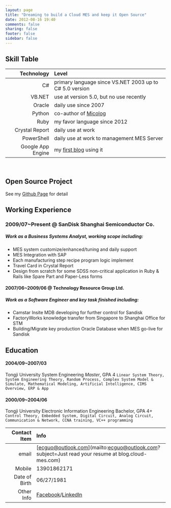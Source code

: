 ```yaml
---
layout: page
title: "Dreaming to build a Cloud MES and keep it Open Source"
date: 2012-08-16 19:40
comments: false
sharing: false
footer: false
sidebar: false
---
```


Skill Table
-----------

Technology|Level
---------:|:----
C#|primary language since VS.NET 2003 up to C# 5.0 version
VB.NET|use at version 5.0, but no use recently
Oracle|daily use since 2007
Python|co-author of [Micolog](https://github.com/xuming/micolog)
Ruby|my favor language since 2012
Crystal Report|daily use at work
PowerShell|daily use at work to management MES Server
Google App Engine|my [first blog](http://eric.cloud-mes.com/) using it
<br/>

Open Source Project
-------------------
See my [Github Page](https://github.com/Eric-Guo) for detail

Working Experience
------------------

### 2009/07~Present @ SanDisk Shanghai Semiconductor Co.

##### Work as a Business Systems Analyst, working scope including:

* MES system customize/enhanced/tuning and daily support
* MES Integration with SAP
* Each manufacturing step recipe program logic implement
* Travel Card in Crystal Report
* Design from scratch for some SDSS non-critical application in Ruby & Rails like Spare Part and Paper-Less forms

#### 2007/06~2009/06 @ Technology Resource Group Ltd.

##### Work as a Software Engineer and key task finished including:

* Camstar Insite MDB developing for further control for Sandisk
* FactoryWorks knowledge transfer from Singapore to Shanghai Office for STM
* Building/Migrate key production Oracle Database when MES go-live for Sandisk

Education
---------

#### 2004/09~2007/03
Tongji University System Engineering *Master*, GPA 4
`Linear System Theory, System Engineering Theory, Random Process, Complex System Model & Simulate, Mathematical Modeling, Artificial Intelligence, CIMS Overview, ERP & App`

#### 2000/09~2004/06
Tongji University Electronic Information Engineering Bachelor, GPA 4+
`Control Theory, Embedded System, Digital Circuit, Analog Circuit, Communication & Network, CCNA training, VC++ programming`


Contact Item|Info
-----------:|:----
email|[ecguo@outlook.com](mailto:ecguo@outlook.com?subject=Just read your resume at blog.cloud-mes.com)
Mobile|13901862171
Date of Birth|06/27/1981
Other Info|[Facebook](https://www.facebook.com/ecguo)/[LinkedIn](http://cn.linkedin.com/pub/eric-guo/29/9a8/941)